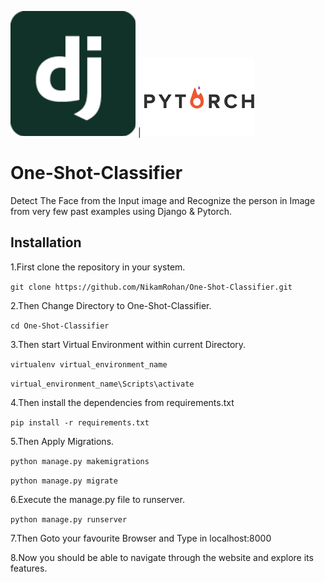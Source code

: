 ![Django Logo](/images/Django_logo.png)   |    ![Pytorch Logo](/images/Pytorch_logo.png)

# One-Shot-Classifier
Detect The Face from the Input image and Recognize the person in Image from very few past examples using Django & Pytorch.

## Installation

1.First clone the repository in your system.

`git clone https://github.com/NikamRohan/One-Shot-Classifier.git`

2.Then Change Directory to One-Shot-Classifier.

`cd One-Shot-Classifier`

3.Then start Virtual Environment within current Directory.

`virtualenv virtual_environment_name`

`virtual_environment_name\Scripts\activate`

4.Then install the dependencies from requirements.txt

`pip install -r requirements.txt`

5.Then Apply Migrations.

`python manage.py makemigrations`

`python manage.py migrate`

6.Execute the manage.py file to runserver.

`python manage.py runserver`

7.Then Goto your favourite Browser and Type in localhost:8000

8.Now you should be able to navigate through the website and explore its features.


